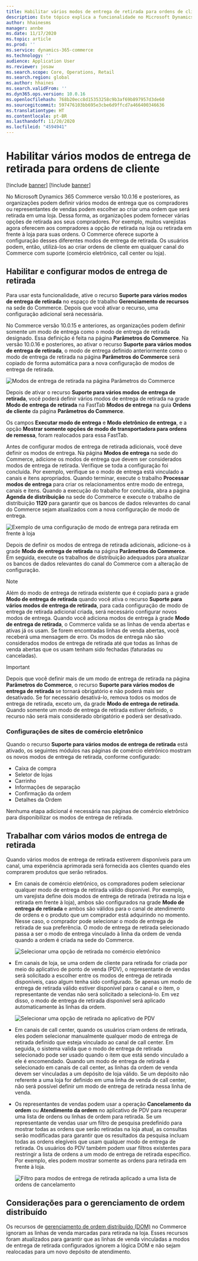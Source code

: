 ```yaml
---
title: Habilitar vários modos de entrega de retirada para ordens de cliente
description: Este tópico explica a funcionalidade no Microsoft Dynamics 365 Commerce que permite criar ordens de cliente para retirada em uma loja.
author: hhainesms
manager: annbe
ms.date: 11/17/2020
ms.topic: article
ms.prod: ''
ms.service: dynamics-365-commerce
ms.technology: ''
audience: Application User
ms.reviewer: josaw
ms.search.scope: Core, Operations, Retail
ms.search.region: global
ms.author: hhaines
ms.search.validFrom: ''
ms.dyn365.ops.version: 10.0.16
ms.openlocfilehash: 768b20ecc8d15353258c9b3af69b897957d3de60
ms.sourcegitcommit: 597476103bb695e3cbe6d9ffcd7a466400346636
ms.translationtype: HT
ms.contentlocale: pt-BR
ms.lasthandoff: 11/20/2020
ms.locfileid: "4594941"
---
```

# <a name="enable-multiple-pickup-delivery-modes-for-customer-orders"></a>Habilitar vários modos de entrega de retirada para ordens de cliente

[!include [banner](includes/banner.md)]
[!include [banner](includes/preview-banner.md)]

No Microsoft Dynamics 365 Commerce versão 10.0.16 e posteriores, as organizações podem definir vários modos de entrega que os compradores ou representantes de vendas podem escolher ao criar uma ordem que será retirada em uma loja. Dessa forma, as organizações podem fornecer várias opções de retirada aos seus compradores. Por exemplo, muitos varejistas agora oferecem aos compradores a opção de retirada na loja ou retirada em frente à loja para suas ordens. O Commerce oferece suporte à configuração desses diferentes modos de entrega de retirada. Os usuários podem, então, utilizá-los ao criar ordens de cliente em qualquer canal do Commerce com suporte (comércio eletrônico, call center ou loja).

## <a name="enable-and-configure-pickup-delivery-modes"></a>Habilitar e configurar modos de entrega de retirada

Para usar esta funcionalidade, ative o recurso **Suporte para vários modos de entrega de retirada** no espaço de trabalho **Gerenciamento de recursos** na sede do Commerce. Depois que você ativar o recurso, uma configuração adicional será necessária.

No Commerce versão 10.0.15 e anteriores, as organizações podem definir somente um modo de entrega como o modo de entrega de retirada designado. Essa definição é feita na página **Parâmetros do Commerce**. Na versão 10.0.16 e posteriores, ao ativar o recurso **Suporte para vários modos de entrega de retirada**, o modo de entrega definido anteriormente como o modo de entrega de retirada na página **Parâmetros do Commerce** será copiado de forma automática para a nova configuração de modos de entrega de retirada.

![Modos de entrega de retirada na página Parâmetros do Commerce](media/multiplepickupparameter.png)

Depois de ativar o recurso **Suporte para vários modos de entrega de retirada**, você poderá definir vários modos de entrega de retirada na grade **Modo de entrega de retirada** na FastTab **Modos de entrega** na guia **Ordens de cliente** da página **Parâmetros do Commerce**.

Os campos **Executar modo de entrega** e **Modo eletrônico de entrega**, e a opção **Mostrar somente opções de modo de transportadora para ordens de remessa**, foram realocados para essa FastTab.

Antes de configurar modos de entrega de retirada adicionais, você deve definir os modos de entrega. Na página **Modos de entrega** na sede do Commerce, adicione os modos de entrega que devem ser considerados modos de entrega de retirada. Verifique se toda a configuração foi concluída. Por exemplo, verifique se o modo de entrega está vinculado a canais e itens apropriados. Quando terminar, execute o trabalho **Processar modos de entrega** para criar os relacionamentos entre modo de entrega, canais e itens. Quando a execução do trabalho for concluída, abra a página **Agenda de distribuição** na sede do Commerce e execute o trabalho de distribuição **1120** para garantir que os bancos de dados relevantes do canal do Commerce sejam atualizados com a nova configuração de modo de entrega.

![Exemplo de uma configuração de modo de entrega para retirada em frente à loja](media/pickupmodes.png)

Depois de definir os modos de entrega de retirada adicionais, adicione-os à grade **Modo de entrega de retirada** na página **Parâmetros do Commerce**. Em seguida, execute os trabalhos de distribuição adequados para atualizar os bancos de dados relevantes do canal do Commerce com a alteração de configuração.

> [!NOTE]
> Além do modo de entrega de retirada existente que é copiado para a grade **Modo de entrega de retirada** quando você ativa o recurso **Suporte para vários modos de entrega de retirada**, para cada configuração de modo de entrega de retirada adicional criada, será necessário configurar novos modos de entrega. Quando você adiciona modos de entrega à grade **Modo de entrega de retirada**, o Commerce valida se as linhas de venda abertas e ativas já os usam. Se forem encontradas linhas de venda abertas, você receberá uma mensagem de erro. Os modos de entrega não são considerados modos de entrega de retirada até que todas as linhas de venda abertas que os usam tenham sido fechadas (faturadas ou canceladas).

> [!IMPORTANT]
> Depois que você definir mais de um modo de entrega de retirada na página **Parâmetros do Commerce**, o recurso **Suporte para vários modos de entrega de retirada** se tornará obrigatório e não poderá mais ser desativado. Se for necessário desativá-lo, remova todos os modos de entrega de retirada, exceto um, da grade **Modo de entrega de retirada**. Quando somente um modo de entrega de retirada estiver definido, o recurso não será mais considerado obrigatório e poderá ser desativado.

### <a name="e-commerce-site-configurations"></a>Configurações de sites de comércio eletrônico

Quando o recurso **Suporte para vários modos de entrega de retirada** está ativado, os seguintes módulos nas páginas de comércio eletrônico mostram os novos modos de entrega de retirada, conforme configurado:

- Caixa de compra
- Seletor de lojas
- Carrinho
- Informações de separação
- Confirmação da ordem
- Detalhes da Ordem

Nenhuma etapa adicional é necessária nas páginas de comércio eletrônico para disponibilizar os modos de entrega de retirada.

## <a name="work-with-multiple-pickup-delivery-modes"></a>Trabalhar com vários modos de entrega de retirada

Quando vários modos de entrega de retirada estiverem disponíveis para um canal, uma experiência aprimorada será fornecida aos clientes quando eles comprarem produtos que serão retirados. 

- Em canais de comércio eletrônico, os compradores podem selecionar qualquer modo de entrega de retirada válido disponível. Por exemplo, um varejista define dois modos de entrega de retirada (retirada na loja e retirada em frente à loja), ambos são configurados na grade **Modo de entrega de retirada** e ambos são válidos para o canal de atendimento de ordens e o produto que um comprador está adquirindo no momento. Nesse caso, o comprador pode selecionar o modo de entrega de retirada de sua preferência. O modo de entrega de retirada selecionado passa a ser o modo de entrega vinculado à linha da ordem de venda quando a ordem é criada na sede do Commerce.

    ![Selecionar uma opção de retirada no comércio eletrônico](media/pickupecommerce.png)

- Em canais de loja, se uma ordem de cliente para retirada for criada por meio do aplicativo de ponto de venda (PDV), o representante de vendas será solicitado a escolher entre os modos de entrega de retirada disponíveis, caso algum tenha sido configurado. Se apenas um modo de entrega de retirada válido estiver disponível para o canal e o item, o representante de vendas não será solicitado a selecioná-lo. Em vez disso, o modo de entrega de retirada disponível será aplicado automaticamente às linhas da ordem.

    ![Selecionar uma opção de retirada no aplicativo de PDV](media/pickuppos.png)

- Em canais de call center, quando os usuários criam ordens de retirada, eles podem selecionar manualmente qualquer modo de entrega de retirada definido que esteja vinculado ao canal de call center. Em seguida, o sistema valida que o modo de entrega de retirada selecionado pode ser usado quando o item que está sendo vinculado a ele é encomendado. Quando um modo de entrega de retirada é selecionado em canais de call center, as linhas da ordem de venda devem ser vinculadas a um depósito de loja válido. Se um depósito não referente a uma loja for definido em uma linha de venda de call center, não será possível definir um modo de entrega de retirada nessa linha de venda.
- Os representantes de vendas podem usar a operação **Cancelamento da ordem** ou **Atendimento da ordem** no aplicativo de PDV para recuperar uma lista de ordens ou linhas de ordem para retirada. Se um representante de vendas usar um filtro de pesquisa predefinido para mostrar todas as ordens que serão retiradas na loja atual, as consultas serão modificadas para garantir que os resultados da pesquisa incluam todas as ordens elegíveis que usam qualquer modo de entrega de retirada. Os usuários do PDV também podem usar filtros existentes para restringir a lista de ordens a um modo de entrega de retirada específico. Por exemplo, eles podem mostrar somente as ordens para retirada em frente à loja.

    ![Filtro para modos de entrega de retirada aplicado a uma lista de ordens de cancelamento](media/pickuprecallorder.png)

## <a name="considerations-for-distributed-order-management"></a>Considerações para o gerenciamento de ordem distribuído

Os recursos de [gerenciamento de ordem distribuído (DOM)](https://docs.microsoft.com/dynamics365/commerce/dom) no Commerce ignoram as linhas de venda marcadas para retirada na loja. Esses recursos foram atualizados para garantir que as linhas de venda vinculadas a modos de entrega de retirada configurados ignorem a lógica DOM e não sejam realocadas para um novo depósito de atendimento.
